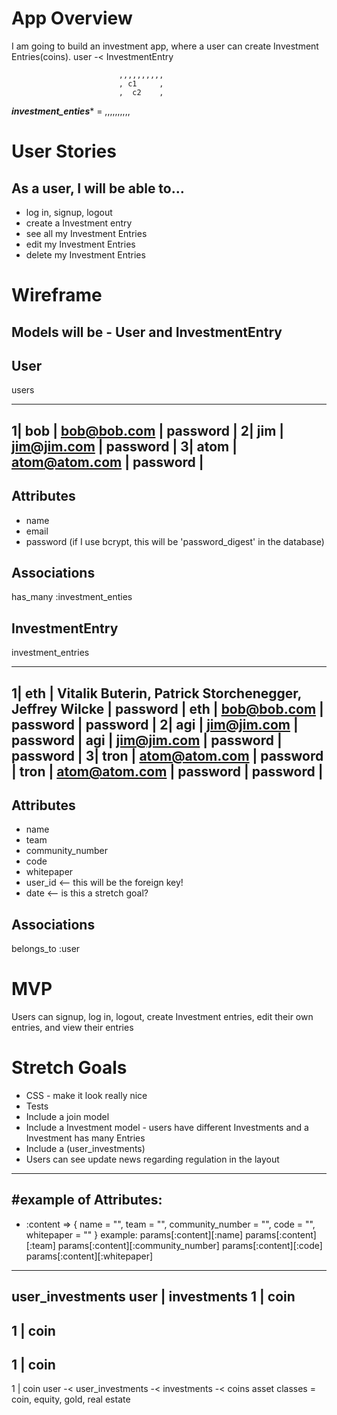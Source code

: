 # App Overview

I am going to build an investment app, where a user can create Investment Entries(coins).
user -< InvestmentEntry

                            ,,,,,,,,,,
                            , c1     ,
                            ,  c2    ,
***investment_enties****  = ,,,,,,,,,,




# User Stories

## As a user, I will be able to…
- log in, signup, logout
- create a Investment entry
- see all my Investment Entries
- edit my Investment Entries
- delete my Investment Entries

# Wireframe

## Models will be - User and InvestmentEntry

## User
users
_______________________________________
1| bob  | bob@bob.com   | password |
2| jim  | jim@jim.com   | password |
3| atom | atom@atom.com | password |
----------------------------------------

## Attributes

- name
- email
- password (if I use bcrypt, this will be 'password_digest' in the database)

## Associations
has_many :investment_enties

## InvestmentEntry
investment_entries
_______________________________________
1| eth  | Vitalik Buterin, Patrick Storchenegger, Jeffrey Wilcke   | password | eth  | bob@bob.com   | password | password |
2| agi  | jim@jim.com   | password | agi  | jim@jim.com   | password | password |
3| tron | atom@atom.com | password | tron | atom@atom.com | password | password |
----------------------------------------

## Attributes
- name
- team
- community_number
- code
- whitepaper
- user_id <-- this will be the foreign key!
- date <-- is this a stretch goal?

## Associations
belongs_to :user

# MVP

Users can signup, log in, logout, create Investment entries, edit their own entries, and
view their entries

# Stretch Goals

- CSS - make it look really nice
- Tests
- Include a join model
- Include a Investment model - users have different Investments and a Investment has many Entries
- Include a  (user_investments)
- Users can see update news regarding regulation in the layout



------------------
#example of Attributes:
------------------

- :content =>
{
  name = "",
  team = "",
  community_number = "",
  code = "",
  whitepaper = ""
}
example:
  params[:content][:name]
  params[:content][:team]
  params[:content][:community_number]
  params[:content][:code]
  params[:content][:whitepaper]
---------------------------

user_investments
user | investments
1    | coin
------------------
1    | coin
-------------------
1    | coin
-------------------
1    | coin
user -< user_investments -< investments -< coins
                      asset classes = coin, equity, gold, real estate
